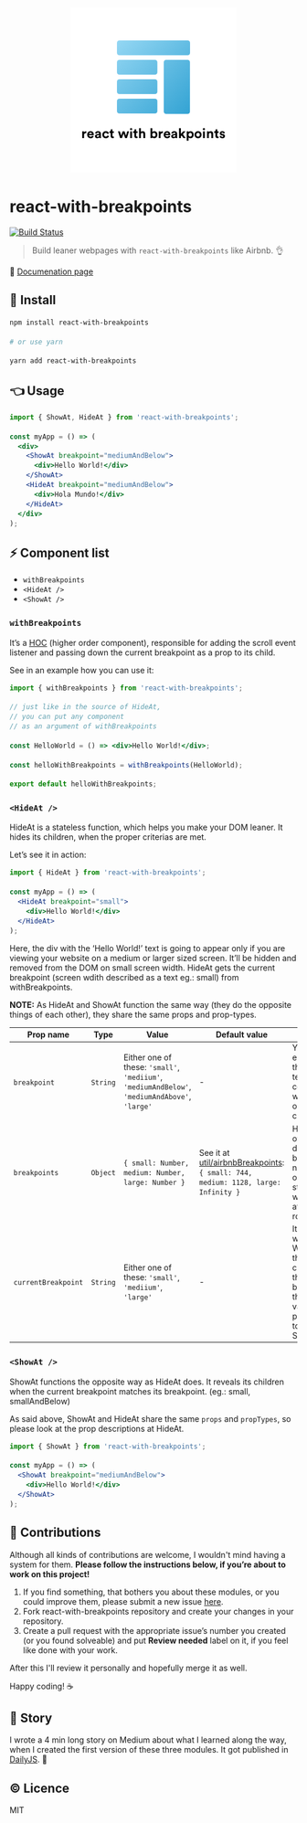 <p align="center">
  <img src="./assets/logo-with-text.png" />
</p>

# react-with-breakpoints

[![Build Status](https://travis-ci.org/kristof0425/react-with-breakpoints.svg?branch=master)](https://travis-ci.org/kristof0425/react-with-breakpoints)

> Build leaner webpages with `react-with-breakpoints` like Airbnb. 👌

📖 [Documenation page]()

## 🔧 Install

```bash
npm install react-with-breakpoints

# or use yarn

yarn add react-with-breakpoints
```

## 👈 Usage

```jsx
import { ShowAt, HideAt } from 'react-with-breakpoints';

const myApp = () => (
  <div>
    <ShowAt breakpoint="mediumAndBelow">
      <div>Hello World!</div>
    </ShowAt>
    <HideAt breakpoint="mediumAndBelow">
      <div>Hola Mundo!</div>
    </HideAt>
  </div>
);
```

## ⚡️ Component list
- `withBreakpoints`
- `<HideAt />`
- `<ShowAt />`

### `withBreakpoints`

It’s a [HOC](https://reactjs.org/docs/higher-order-components.html) (higher order component), responsible for adding the scroll event listener and passing down the current breakpoint as a prop to its child.

See in an example how you can use it:

```jsx
import { withBreakpoints } from 'react-with-breakpoints';

// just like in the source of HideAt,
// you can put any component
// as an argument of withBreakpoints

const HelloWorld = () => <div>Hello World!</div>;

const helloWithBreakpoints = withBreakpoints(HelloWorld);

export default helloWithBreakpoints;
```

### `<HideAt />`

HideAt is a stateless function, which helps you make your DOM leaner. It hides its children, when the proper criterias are met.

Let’s see it in action:

```jsx
import { HideAt } from 'react-with-breakpoints';

const myApp = () => (
  <HideAt breakpoint="small">
    <div>Hello World!</div>
  </HideAt>
);
```

Here, the div with the ‘Hello World!’ text is going to appear only if you are viewing your website on a medium or larger sized screen. It’ll be hidden and removed from the DOM on small screen width. HideAt gets the current breakpoint (screen wdith described as a text eg.: small) from withBreakpoints.

**NOTE:**
As HideAt and ShowAt function the same way (they do the opposite things of each other), they share the same props and prop-types.

| Prop name | Type | Value | Default value | Description | Required |
| --------- | ---- | ----- | ------------- | ----------- | -------- |
| `breakpoint` | `String` | Either one of these: `'small'`, `'mediium'`, `'mediumAndBelow'`, `'mediumAndAbove'`, `'large'` | - | You can set either one of the values to tell the component where to hide or show its children. | `true` |
| `breakpoints` | `Object` | `{ small: Number, medium: Number, large: Number }` | See it at [util/airbnbBreakpoints](util/airbnb-breakpoints.js): `{ small: 744, medium: 1128, large: Infinity }` | Here you can override the default Airbnb breakpoints. It needs to be an object with a strict shape, which is shown at the value row. | `false` |
| `currentBreakpoint` | `String` | Either one of these: `'small'`, `'mediium'`, `'large'` | - | It's used by withBreakpoint. Whenever there is a change with the breakpoints, the appropriate value will be passed down to HideAt or ShowAt. | `false` |

### `<ShowAt />`

ShowAt functions the opposite way as HideAt does. It reveals its children when the current breakpoint matches its breakpoint. (eg.: small, smallAndBelow)

As said above, ShowAt and HideAt share the same `props` and `propTypes`, so please look at the prop descriptions at HideAt.

```jsx
import { ShowAt } from 'react-with-breakpoints';

const myApp = () => (
  <ShowAt breakpoint="mediumAndBelow">
    <div>Hello World!</div>
  </ShowAt>
);
```

## 💪 Contributions

Although all kinds of contributions are welcome, I wouldn't mind having a system for them.
**Please follow the instructions below, if you’re about to work on this project!**

1. If you find something, that bothers you about these modules, or you could improve them, please submit a new issue [here](https://github.com/kristof0425/react-with-breakpoints/issues).
2. Fork react-with-breakpoints repository and create your changes in your repository.
3. Create a pull request with the appropriate issue’s number you created (or you found solveable) and put **Review needed** label on it, if you feel like done with your work.

After this I'll review it personally and hopefully merge it as well.

Happy coding! ☕️

## 👏 Story

I wrote a 4 min long story on Medium about what I learned along the way, when I created the first version of these three modules. It got published in [DailyJS](https://medium.com/dailyjs/i-open-sourced-3-modules-from-airbnb-614bc5a2a51d). 🤗

## ©️ Licence
MIT
